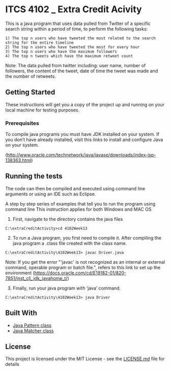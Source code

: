 # ITCS 4102 _ Extra Credit Acivity

This is a java program that uses data pulled from Twitter of a specific search string within a period of time,
to perform the following tasks:

	1) The top n users who have tweeted the most related to the search string for the entire timeline 
	2) The top n users who have tweeted the most for every hour
	3) The top n users who have the maximum followers
	4) The top n tweets which have the maximum retweet count

Note: The data pulled from twitter including: user name, number of followers, the content of the tweet, 
date of time the tweet was made and the number of retweets.
## Getting Started

These instructions will get you a copy of the project up and running on your local machine for testing purposes. 

### Prerequisites
To compile java programs you must have JDK installed on your system. 
If you don’t have already installed, visit this links to install and configure Java on your system.

(http://www.oracle.com/technetwork/java/javase/downloads/index-jsp-138363.html)

## Running the tests
The code can then be compiled and executed using command line arguments or using an IDE such as Eclipse.

A step by step series of examples that tell you to run the program using command line
This instruction applies for both Windows and MAC OS 

1.	First, navigate to the directory contains the java files

```
C:\extraCreditActivity>cd 4102Week13
```
2. To run a Java program, you first need to compile it. After compiling the java program a .class 
file created with the class name. 

```
C:\extraCreditActivity\4102Week13> javac Driver.java
```
Note: If you get the error "'javac' is not recognized as an internal or external command,
operable program or batch file.", refers to this link to set up the environment
(https://docs.oracle.com/cd/E19182-01/820-7851/inst_cli_jdk_javahome_t/)

3. Finally, run your java program with ‘java’ command.
```
C:\extraCreditActivity\4102Week13> java Driver 
```

## Built With

* [Java Pattern class](https://docs.oracle.com/javase/7/docs/api/java/util/regex/Pattern.html) 
* [Java Matcher class](https://docs.oracle.com/javase/7/docs/api/java/util/regex/Matcher.html) 

## License

This project is licensed under the MIT License - see the [LICENSE.md](LICENSE.md) file for details